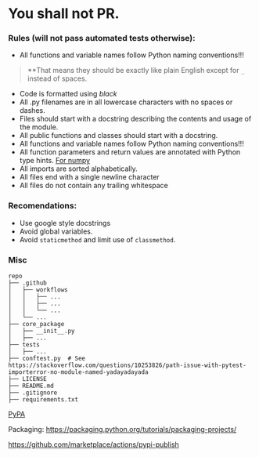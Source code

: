 # You shall not PR.

### **Rules (will not pass automated tests otherwise):**
- All functions and variable names follow Python naming conventions!!!
> **That means they should be exactly like plain English except for `_` instead of spaces.
- Code is formatted using _black_
- All .py filenames are in all lowercase characters with no spaces or dashes.
- Files should start with a docstring describing the contents and usage of the module.
- All public functions and classes should start with a docstring.
- All functions and variable names follow Python naming conventions!!!
- All function parameters and return values are annotated with Python type hints. [For numpy](https://numpy.org/devdocs/reference/typing.html)
- All imports are sorted alphabetically.
- All files end with a single newline character
- All files do not contain any trailing whitespace

### **Recomendations:**
- Use google style docstrings
- Avoid global variables.
- Avoid `staticmethod` and limit use of `classmethod`.

### Misc

```
repo
├── .github
│   ├── workflows
│   │   ├── ...
│   │   ├── ...
│   │   └── ...
│   └── ...
├── core_package
│   ├── __init__.py
│   ├── ...
├── tests
│   ├── ...
├── conftest.py  # See https://stackoverflow.com/questions/10253826/path-issue-with-pytest-importerror-no-module-named-yadayadayada
├── LICENSE
├── README.md
├── .gitignore
├── requirements.txt

```

[PyPA](https://packaging.python.org/guides/publishing-package-distribution-releases-using-github-actions-ci-cd-workflows/)

Packaging:
https://packaging.python.org/tutorials/packaging-projects/

https://github.com/marketplace/actions/pypi-publish